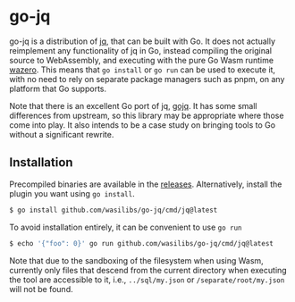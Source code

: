 # go-jq

go-jq is a distribution of [jq][1], that can be built with Go. It does not actually reimplement any
functionality of jq in Go, instead compiling the original source to WebAssembly, and 
executing with the pure Go Wasm runtime [wazero][2]. This means that `go install` or `go run`
can be used to execute it, with no need to rely on separate package managers such as pnpm,
on any platform that Go supports.

Note that there is an excellent Go port of jq, [gojq][3]. It has some small differences from upstream,
so this library may be appropriate where those come into play. It also intends to be a case study
on bringing tools to Go without a significant rewrite.

## Installation

Precompiled binaries are available in the [releases](https://github.com/wasilibs/go-jq/releases).
Alternatively, install the plugin you want using `go install`.

```bash
$ go install github.com/wasilibs/go-jq/cmd/jq@latest
```

To avoid installation entirely, it can be convenient to use `go run`

```bash
$ echo '{"foo": 0}' go run github.com/wasilibs/go-jq/cmd/jq@latest
```

Note that due to the sandboxing of the filesystem when using Wasm, currently only files that descend
from the current directory when executing the tool are accessible to it, i.e., `../sql/my.json` or
`/separate/root/my.json` will not be found.

[1]: https://github.com/jqlang/jq
[2]: https://wazero.io/
[3]: https://github.com/itchyny/gojq